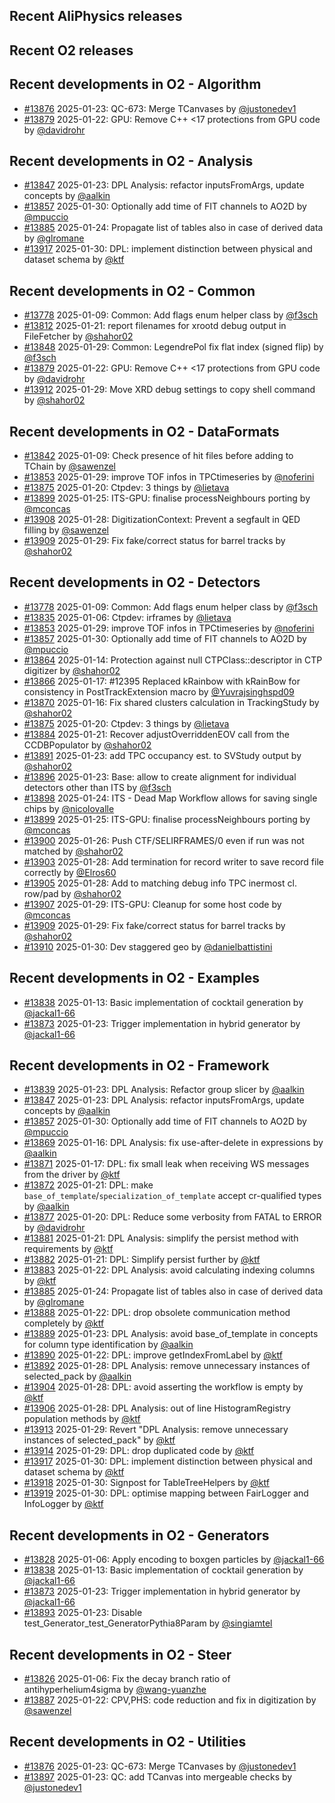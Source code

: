 ## Recent AliPhysics releases
## Recent O2 releases
## Recent developments in O2 - Algorithm
- [\#13876](https://github.com/AliceO2Group/AliceO2/pull/13876) 2025-01-23: QC-673: Merge TCanvases by [@justonedev1](https://github.com/justonedev1)
- [\#13879](https://github.com/AliceO2Group/AliceO2/pull/13879) 2025-01-22: GPU: Remove C++ <17 protections from GPU code by [@davidrohr](https://github.com/davidrohr)
## Recent developments in O2 - Analysis
- [\#13847](https://github.com/AliceO2Group/AliceO2/pull/13847) 2025-01-23: DPL Analysis: refactor inputsFromArgs, update concepts by [@aalkin](https://github.com/aalkin)
- [\#13857](https://github.com/AliceO2Group/AliceO2/pull/13857) 2025-01-30: Optionally add time of FIT channels to AO2D by [@mpuccio](https://github.com/mpuccio)
- [\#13885](https://github.com/AliceO2Group/AliceO2/pull/13885) 2025-01-24: Propagate list of tables also in case of derived data by [@glromane](https://github.com/glromane)
- [\#13917](https://github.com/AliceO2Group/AliceO2/pull/13917) 2025-01-30: DPL: implement distinction between physical and dataset schema by [@ktf](https://github.com/ktf)
## Recent developments in O2 - Common
- [\#13778](https://github.com/AliceO2Group/AliceO2/pull/13778) 2025-01-09: Common: Add flags enum helper class by [@f3sch](https://github.com/f3sch)
- [\#13812](https://github.com/AliceO2Group/AliceO2/pull/13812) 2025-01-21: report filenames for xrootd debug output in FileFetcher by [@shahor02](https://github.com/shahor02)
- [\#13848](https://github.com/AliceO2Group/AliceO2/pull/13848) 2025-01-29: Common: LegendrePol fix flat index (signed flip) by [@f3sch](https://github.com/f3sch)
- [\#13879](https://github.com/AliceO2Group/AliceO2/pull/13879) 2025-01-22: GPU: Remove C++ <17 protections from GPU code by [@davidrohr](https://github.com/davidrohr)
- [\#13912](https://github.com/AliceO2Group/AliceO2/pull/13912) 2025-01-29: Move XRD debug settings to copy shell command by [@shahor02](https://github.com/shahor02)
## Recent developments in O2 - DataFormats
- [\#13842](https://github.com/AliceO2Group/AliceO2/pull/13842) 2025-01-09: Check presence of hit files before adding to TChain by [@sawenzel](https://github.com/sawenzel)
- [\#13853](https://github.com/AliceO2Group/AliceO2/pull/13853) 2025-01-29: improve TOF infos in TPCtimeseries by [@noferini](https://github.com/noferini)
- [\#13875](https://github.com/AliceO2Group/AliceO2/pull/13875) 2025-01-20: Ctpdev: 3 things by [@lietava](https://github.com/lietava)
- [\#13899](https://github.com/AliceO2Group/AliceO2/pull/13899) 2025-01-25: ITS-GPU: finalise processNeighbours porting by [@mconcas](https://github.com/mconcas)
- [\#13908](https://github.com/AliceO2Group/AliceO2/pull/13908) 2025-01-28: DigitizationContext: Prevent a segfault in QED filling by [@sawenzel](https://github.com/sawenzel)
- [\#13909](https://github.com/AliceO2Group/AliceO2/pull/13909) 2025-01-29: Fix fake/correct status for barrel tracks by [@shahor02](https://github.com/shahor02)
## Recent developments in O2 - Detectors
- [\#13778](https://github.com/AliceO2Group/AliceO2/pull/13778) 2025-01-09: Common: Add flags enum helper class by [@f3sch](https://github.com/f3sch)
- [\#13835](https://github.com/AliceO2Group/AliceO2/pull/13835) 2025-01-06: Ctpdev: irframes by [@lietava](https://github.com/lietava)
- [\#13853](https://github.com/AliceO2Group/AliceO2/pull/13853) 2025-01-29: improve TOF infos in TPCtimeseries by [@noferini](https://github.com/noferini)
- [\#13857](https://github.com/AliceO2Group/AliceO2/pull/13857) 2025-01-30: Optionally add time of FIT channels to AO2D by [@mpuccio](https://github.com/mpuccio)
- [\#13864](https://github.com/AliceO2Group/AliceO2/pull/13864) 2025-01-14: Protection against null CTPClass::descriptor in CTP digitizer by [@shahor02](https://github.com/shahor02)
- [\#13866](https://github.com/AliceO2Group/AliceO2/pull/13866) 2025-01-17: #12395 Replaced kRainbow with kRainBow for consistency in PostTrackExtension macro by [@Yuvrajsinghspd09](https://github.com/Yuvrajsinghspd09)
- [\#13870](https://github.com/AliceO2Group/AliceO2/pull/13870) 2025-01-16: Fix shared clusters calculation in TrackingStudy by [@shahor02](https://github.com/shahor02)
- [\#13875](https://github.com/AliceO2Group/AliceO2/pull/13875) 2025-01-20: Ctpdev: 3 things by [@lietava](https://github.com/lietava)
- [\#13884](https://github.com/AliceO2Group/AliceO2/pull/13884) 2025-01-21: Recover adjustOverriddenEOV call from the CCDBPopulator by [@shahor02](https://github.com/shahor02)
- [\#13891](https://github.com/AliceO2Group/AliceO2/pull/13891) 2025-01-23: add TPC occupancy est. to SVStudy output by [@shahor02](https://github.com/shahor02)
- [\#13896](https://github.com/AliceO2Group/AliceO2/pull/13896) 2025-01-23: Base: allow to create alignment for individual detectors other than ITS by [@f3sch](https://github.com/f3sch)
- [\#13898](https://github.com/AliceO2Group/AliceO2/pull/13898) 2025-01-24: ITS - Dead Map Workflow allows for saving single chips by [@nicolovalle](https://github.com/nicolovalle)
- [\#13899](https://github.com/AliceO2Group/AliceO2/pull/13899) 2025-01-25: ITS-GPU: finalise processNeighbours porting by [@mconcas](https://github.com/mconcas)
- [\#13900](https://github.com/AliceO2Group/AliceO2/pull/13900) 2025-01-26: Push CTF/SELIRFRAMES/0 even if run was not matched by [@shahor02](https://github.com/shahor02)
- [\#13903](https://github.com/AliceO2Group/AliceO2/pull/13903) 2025-01-28: Add termination for record writer to save record file correctly by [@Elros60](https://github.com/Elros60)
- [\#13905](https://github.com/AliceO2Group/AliceO2/pull/13905) 2025-01-28: Add to matching debug info TPC inermost cl. row/pad by [@shahor02](https://github.com/shahor02)
- [\#13907](https://github.com/AliceO2Group/AliceO2/pull/13907) 2025-01-29: ITS-GPU: Cleanup for some host code by [@mconcas](https://github.com/mconcas)
- [\#13909](https://github.com/AliceO2Group/AliceO2/pull/13909) 2025-01-29: Fix fake/correct status for barrel tracks by [@shahor02](https://github.com/shahor02)
- [\#13910](https://github.com/AliceO2Group/AliceO2/pull/13910) 2025-01-30: Dev staggered geo by [@danielbattistini](https://github.com/danielbattistini)
## Recent developments in O2 - Examples
- [\#13838](https://github.com/AliceO2Group/AliceO2/pull/13838) 2025-01-13: Basic implementation of cocktail generation by [@jackal1-66](https://github.com/jackal1-66)
- [\#13873](https://github.com/AliceO2Group/AliceO2/pull/13873) 2025-01-23: Trigger implementation in hybrid generator by [@jackal1-66](https://github.com/jackal1-66)
## Recent developments in O2 - Framework
- [\#13839](https://github.com/AliceO2Group/AliceO2/pull/13839) 2025-01-23: DPL Analysis: Refactor group slicer by [@aalkin](https://github.com/aalkin)
- [\#13847](https://github.com/AliceO2Group/AliceO2/pull/13847) 2025-01-23: DPL Analysis: refactor inputsFromArgs, update concepts by [@aalkin](https://github.com/aalkin)
- [\#13857](https://github.com/AliceO2Group/AliceO2/pull/13857) 2025-01-30: Optionally add time of FIT channels to AO2D by [@mpuccio](https://github.com/mpuccio)
- [\#13869](https://github.com/AliceO2Group/AliceO2/pull/13869) 2025-01-16: DPL Analysis: fix use-after-delete in expressions by [@aalkin](https://github.com/aalkin)
- [\#13871](https://github.com/AliceO2Group/AliceO2/pull/13871) 2025-01-17: DPL: fix small leak when receiving WS messages from the driver by [@ktf](https://github.com/ktf)
- [\#13872](https://github.com/AliceO2Group/AliceO2/pull/13872) 2025-01-21: DPL: make `base_of_template`/`specialization_of_template` accept cr-qualified types by [@aalkin](https://github.com/aalkin)
- [\#13877](https://github.com/AliceO2Group/AliceO2/pull/13877) 2025-01-20: DPL: Reduce some verbosity from FATAL to ERROR by [@davidrohr](https://github.com/davidrohr)
- [\#13881](https://github.com/AliceO2Group/AliceO2/pull/13881) 2025-01-21: DPL Analysis: simplify the persist method with requirements by [@ktf](https://github.com/ktf)
- [\#13882](https://github.com/AliceO2Group/AliceO2/pull/13882) 2025-01-21: DPL: Simplify persist further by [@ktf](https://github.com/ktf)
- [\#13883](https://github.com/AliceO2Group/AliceO2/pull/13883) 2025-01-22: DPL Analysis: avoid calculating indexing columns by [@ktf](https://github.com/ktf)
- [\#13885](https://github.com/AliceO2Group/AliceO2/pull/13885) 2025-01-24: Propagate list of tables also in case of derived data by [@glromane](https://github.com/glromane)
- [\#13888](https://github.com/AliceO2Group/AliceO2/pull/13888) 2025-01-22: DPL: drop obsolete communication method completely by [@ktf](https://github.com/ktf)
- [\#13889](https://github.com/AliceO2Group/AliceO2/pull/13889) 2025-01-23: DPL Analysis: avoid base_of_template in concepts for column type identification by [@aalkin](https://github.com/aalkin)
- [\#13890](https://github.com/AliceO2Group/AliceO2/pull/13890) 2025-01-22: DPL: improve getIndexFromLabel by [@ktf](https://github.com/ktf)
- [\#13892](https://github.com/AliceO2Group/AliceO2/pull/13892) 2025-01-28: DPL Analysis: remove unnecessary instances of selected_pack by [@aalkin](https://github.com/aalkin)
- [\#13904](https://github.com/AliceO2Group/AliceO2/pull/13904) 2025-01-28: DPL: avoid asserting the workflow is empty by [@ktf](https://github.com/ktf)
- [\#13906](https://github.com/AliceO2Group/AliceO2/pull/13906) 2025-01-28: DPL Analysis: out of line HistogramRegistry population methods by [@ktf](https://github.com/ktf)
- [\#13913](https://github.com/AliceO2Group/AliceO2/pull/13913) 2025-01-29: Revert "DPL Analysis: remove unnecessary instances of selected_pack" by [@ktf](https://github.com/ktf)
- [\#13914](https://github.com/AliceO2Group/AliceO2/pull/13914) 2025-01-29: DPL: drop duplicated code by [@ktf](https://github.com/ktf)
- [\#13917](https://github.com/AliceO2Group/AliceO2/pull/13917) 2025-01-30: DPL: implement distinction between physical and dataset schema by [@ktf](https://github.com/ktf)
- [\#13918](https://github.com/AliceO2Group/AliceO2/pull/13918) 2025-01-30: Signpost for TableTreeHelpers by [@ktf](https://github.com/ktf)
- [\#13919](https://github.com/AliceO2Group/AliceO2/pull/13919) 2025-01-30: DPL: optimise mapping between FairLogger and InfoLogger by [@ktf](https://github.com/ktf)
## Recent developments in O2 - Generators
- [\#13828](https://github.com/AliceO2Group/AliceO2/pull/13828) 2025-01-06: Apply encoding to boxgen particles by [@jackal1-66](https://github.com/jackal1-66)
- [\#13838](https://github.com/AliceO2Group/AliceO2/pull/13838) 2025-01-13: Basic implementation of cocktail generation by [@jackal1-66](https://github.com/jackal1-66)
- [\#13873](https://github.com/AliceO2Group/AliceO2/pull/13873) 2025-01-23: Trigger implementation in hybrid generator by [@jackal1-66](https://github.com/jackal1-66)
- [\#13893](https://github.com/AliceO2Group/AliceO2/pull/13893) 2025-01-23: Disable test_Generator_test_GeneratorPythia8Param by [@singiamtel](https://github.com/singiamtel)
## Recent developments in O2 - Steer
- [\#13826](https://github.com/AliceO2Group/AliceO2/pull/13826) 2025-01-06: Fix the decay branch ratio of antihyperhelium4sigma by [@wang-yuanzhe](https://github.com/wang-yuanzhe)
- [\#13887](https://github.com/AliceO2Group/AliceO2/pull/13887) 2025-01-22: CPV,PHS: code reduction and fix in digitization by [@sawenzel](https://github.com/sawenzel)
## Recent developments in O2 - Utilities
- [\#13876](https://github.com/AliceO2Group/AliceO2/pull/13876) 2025-01-23: QC-673: Merge TCanvases by [@justonedev1](https://github.com/justonedev1)
- [\#13897](https://github.com/AliceO2Group/AliceO2/pull/13897) 2025-01-23: QC: add TCanvas into mergeable checks by [@justonedev1](https://github.com/justonedev1)
